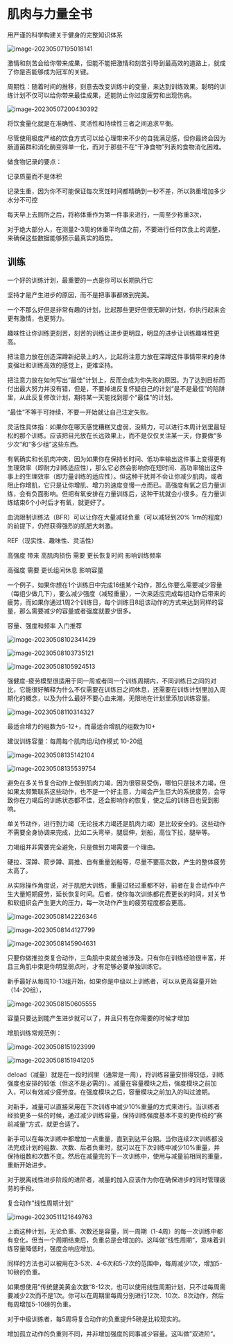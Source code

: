 # 肌肉与力量全书

用严谨的科学构建关于健身的完整知识体系



![image-20230507195018141](https://raw.githubusercontent.com/lunnche/picgo-image/main/image-20230507195018141.png)

激情和刻苦会给你带来成果，但能不能把激情和刻苦引导到最高效的道路上，就成了你是否能够成为冠军的关键。



周期性：随着时间的推移，刻意去改变训练中的变量，来达到训练效果。聪明的训练计划不仅可以给你带来最佳成果，还能防止你过度疲劳和出现伤病。



![image-20230507200430392](https://raw.githubusercontent.com/lunnche/picgo-image/main/image-20230507200430392.png)

将饮食量化就是在准确性、灵活性和持续性三者之间追求平衡。



尽管使用极度严格的饮食方式可以给心理带来不少的自我满足感，但你最终会因为肠道菌群和消化酶变得单一化，而对于那些不在“干净食物”列表的食物消化困难。



做食物记录的要点：

记录质量而不是体积

记录生重，因为你不可能保证每次烹饪时间都精确到一秒不差，所以熟重增加多少水分不可控



每天早上去厕所之后，将称体重作为第一件事来进行，一周至少称重3次，



对于绝大部分人，在测量2-3周的体重平均值之前，不要进行任何饮食上的调整，来确保这些数据能够预示最真实的趋势。



## 训练



一个好的训练计划，最重要的一点是你可以长期执行它

坚持才是产生进步的原因，而不是把事事都做到完美。



一个不那么好但是非常有趣的计划，比起那些更好但很无聊的计划，你执行起来会更有激情，也更努力。



趣味性让你训练更刻苦，刻苦的训练让进步更明显，明显的进步让训练趣味性更高。



把注意力放在创造深蹲新纪录上的人，比起将注意力放在深蹲这件事情带来的身体变强壮和训练高效的感觉上，更难坚持。



把注意力放在如何写出“最佳”计划上，反而会成为你失败的原因。为了达到目标而付出最大努力并没有错，但是，不要掉进反复怀疑自己的计划“是不是最佳”的陷阱里，从此反复修改计划，期待某一天能找到那个“最佳”的计划。



“最佳”不等于可持续，不要一开始就让自己注定失败。



灵活性具体指：如果你在哪天感觉糟糕又虚弱，没精力，可以进行本周计划里最轻松的那个训练。应该把目光放在长远效果上，而不是仅仅关注某一天，你要做“多少次”和“多少组”这些东西。



有氧确实和长肌肉冲突，因为如果你在保持长时间、低功率输出这件事上变得更有生理效率（即耐力训练适应性），那么它必然会影响你在短时间、高功率输出这件事上的生理效率（即力量训练的适应性）。但这种干扰并不会让你减少肌肉，或者阻止你增肌，它只是让你增肌、增力的速度变慢一点而已。高强度有氧之后力量训练，会有负面影响。但把有氧安排在力量训练后，这种干扰就会小很多。在力量训练结束6个小时后才有氧，就更好了。



血流限制训练法（BFR）可以让你在大量减轻负重（可以减轻到20% 1rm的程度）的前提下，仍然获得强烈的肌肥大刺激。



REF（现实性、趣味性、灵活性）





高强度  带来   高肌肉损伤  需要  更长恢复时间   影响训练频率

高强度 需要 更长组间休息 影响容量



一个例子，如果你想在1个训练日中完成16组某个动作，那么你要么需要减少容量（每组少做几下），要么减少强度（减轻重量），一次来适应完成每组动作后带来的疲劳，而如果你通过1周2个训练日，每个训练日8组该动作的方式来达到同样的容量，那么需要减少的容量或者强度就要少很多。





容量、强度和频率  入门推荐

![image-20230508102341429](https://raw.githubusercontent.com/lunnche/picgo-image/main/image-20230508102341429.png)





![image-20230508103735121](https://raw.githubusercontent.com/lunnche/picgo-image/main/image-20230508103735121.png)



![image-20230508105924513](https://raw.githubusercontent.com/lunnche/picgo-image/main/image-20230508105924513.png)



强健度-疲劳模型很适用于同一周或者同一个训练周期内，不同训练日之间的对比，它能很好解释为什么不仅需要在训练日之间休息，还需要在训练计划里加入周期化的概念，以及为什么最好不要心血来潮，无限地在计划里添加训练容量。



![image-20230508110314327](https://raw.githubusercontent.com/lunnche/picgo-image/main/image-20230508110314327.png)



最适合增力的组数为5-12+，而最适合增肌的组数为10+

建议训练容量：每周每个肌肉组/动作模式 10-20组



![image-20230508135142104](https://raw.githubusercontent.com/lunnche/picgo-image/main/image-20230508135142104.png)



![image-20230508135539754](https://raw.githubusercontent.com/lunnche/picgo-image/main/image-20230508135539754.png)



避免在多关节复合动作上做到肌肉力竭，因为很容易受伤，哪怕只是技术力竭，但如果太频繁联系这些动作，也不是一个好主意，力竭会产生巨大的系统疲劳，会导致你在力竭后的训练状态都不佳，还会影响你的恢复，使之后的训练日也受到影响。



单关节动作，进行到力竭（无论技术力竭还是肌肉力竭）是比较安全的。这些动作不需要全身协调来完成，比如二头弯举，腿屈伸，划船，高位下拉，腿举等。



力竭组并非需要完全避免，只是做到力竭需要一个理由。



硬拉、深蹲、箭步蹲、肩推、自有重量划船等，尽量不要高次数，产生的整体疲劳太高了。



从实际操作角度说，对于肌肥大训练，重量过轻过重都不好，前者在复合动作中产生大量短期疲劳，延长恢复时间。后者，使你每次训练都花费更长的时间，对关节和软组织会产生更大的压力，每一次动作产生的疲劳程度都会更高。



![image-20230508142226346](https://raw.githubusercontent.com/lunnche/picgo-image/main/image-20230508142226346.png)



![image-20230508144127799](https://raw.githubusercontent.com/lunnche/picgo-image/main/image-20230508144127799.png)



![image-20230508145904631](https://raw.githubusercontent.com/lunnche/picgo-image/main/image-20230508145904631.png)



只要你做推拉类复合动作，三角肌中束就会被涉及。只有你在训练经验很丰富，并且三角肌中束是你明显弱点时，才有足够必要单独训练它。



新手最好从每周10-13组开始，如果你是中级以上训练者，可以从更高容量开始（14-20组），

![image-20230508150605555](https://raw.githubusercontent.com/lunnche/picgo-image/main/image-20230508150605555.png)



容量只要达到能产生进步就可以了，并且只有在你需要的时候才增加



增肌训练常规范例：

![image-20230508151923999](https://raw.githubusercontent.com/lunnche/picgo-image/main/image-20230508151923999.png)

![image-20230508151941205](https://raw.githubusercontent.com/lunnche/picgo-image/main/image-20230508151941205.png)



deload（减量）就是在一段时间里（通常是一周），将训练容量安排得较低，训练强度也安排的较低（但这不是必需的）。减量在容量模块之后，强度模块之前加入，可以有效减少疲劳度。在强度模块之后，容量模块之前加入的叫过渡期。



对新手，减量可以直接采用在下次训练中减少10%重量的方式来进行。当训练者经验更多一些的时候，通过减少训练容量，保持训练强度基本不变的更传统的”赛前减量“方式，就更合适了。



新手可以在每次训练中都增加一点重量，直到到达平台期。当你连续2次训练都没法完成计划的组数、次数、后者负重时，就可以在下次训练中减少10%重量，并保持组数和次数不变。然后在减量完的下一次训练中，使用与减量前相同的重量，重新开始进步。

对于脱离线性进步阶段的进阶者，减量的加入应该作为你在确保进步的同时管理疲劳的手段。



复合动作”线性周期计划“

![image-20230511121649763](https://raw.githubusercontent.com/lunnche/picgo-image/main/image-20230511121649763.png)

上面这种计划，无论负重、次数还是容量，同一周期（1-4周）的每一次训练中都有变化，但当一个周期结束后，负重总是会增加的。这叫做”线性周期“，意味着训练容量降低时，强度会响应增加。

同样的方法也可以被用在3-5次、4-6次和5-7次的范围中，每周减少1次，增加5-10磅的负重。

如果想使用”传统健美黄金次数“8-12次，也可以使用线性周期计划，只不过每周需要减少2次而不是1次。你可以在周期里每周分别进行12次、10次、8次动作，然后每周增加5-10磅的负重。



对于中级训练者，每5周将复合动作的负重提升5磅是比较现实的。



增加孤立动作的负重则不同，并非增加强度的同事减少容量。这叫做”双进阶“。



